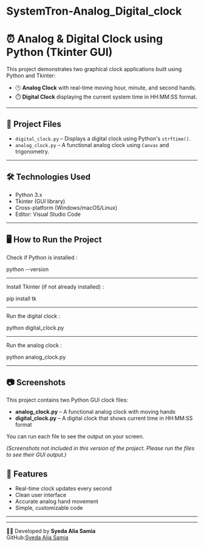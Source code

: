 # SystemTron-Analog_Digital_clock
# ⏰ Analog & Digital Clock using Python (Tkinter GUI)

This project demonstrates two graphical clock applications built using Python and Tkinter:

- 🕒 **Analog Clock** with real-time moving hour, minute, and second hands.
- ⏱️ **Digital Clock** displaying the current system time in HH:MM:SS format.

---

## 📁 Project Files

- `digital_clock.py` – Displays a digital clock using Python's `strftime()`.
- `analog_clock.py` – A functional analog clock using `Canvas` and trigonometry.

---

## 🛠️ Technologies Used

- Python 3.x  
- Tkinter (GUI library)  
- Cross-platform (Windows/macOS/Linux)  
- Editor: Visual Studio Code

---

## 🖥️ How to Run the Project



Check if Python is installed :


python --version

---
Install Tkinter (if not already installed) :


pip install tk

---

Run the digital clock :

python digital_clock.py

---

Run the analog clock :

python analog_clock.py



---

## 📷 Screenshots

This project contains two Python GUI clock files:

- **analog_clock.py** – A functional analog clock with moving hands
- **digital_clock.py** – A digital clock that shows current time in HH:MM:SS format

You can run each file to see the output on your screen.

*(Screenshots not included in this version of the project. Please run the files to see their GUI output.)*


## 📌 Features

- Real-time clock updates every second
- Clean user interface
- Accurate analog hand movement
- Simple, customizable code

---









---
👨‍💻 Developed by
**Syeda Alia Samia**  
GitHub:[Syeda Alia Samia](https://github.com/your-github-username)
